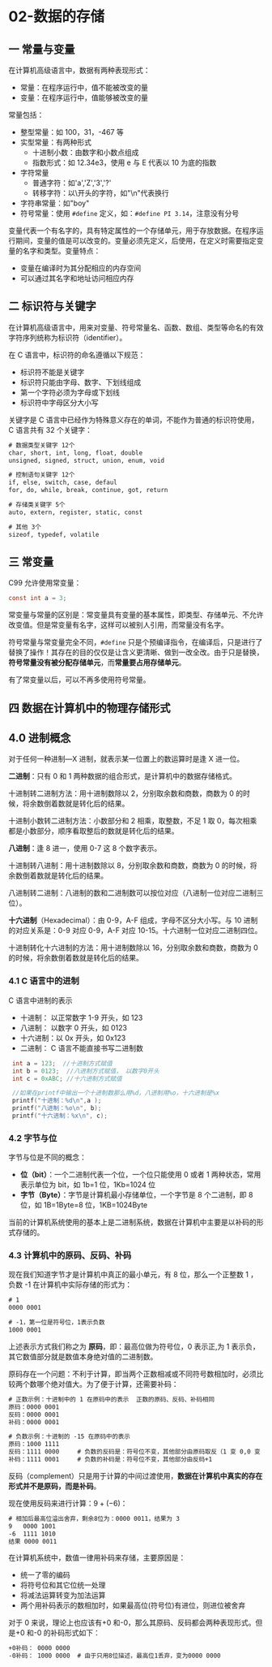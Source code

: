 # 02-数据的存储

## 一 常量与变量

在计算机高级语言中，数据有两种表现形式：

- 常量：在程序运行中，值不能被改变的量
- 变量：在程序运行中，值能够被改变的量

常量包括：

- 整型常量：如 100，31，-467 等
- 实型常量：有两种形式
  - 十进制小数：由数字和小数点组成
  - 指数形式：如 12.34e3，使用 e 与 E 代表以 10 为底的指数
- 字符常量
  - 普通字符：如'a','Z','3','?'
  - 转移字符：以\开头的字符，如"\n"代表换行
- 字符串常量：如"boy"
- 符号常量：使用 `#define` 定义，如：`#define PI 3.14`，注意没有分号

变量代表一个有名字的，具有特定属性的一个存储单元，用于存放数据。在程序运行期间，变量的值是可以改变的。变量必须先定义，后使用，在定义时需要指定变量的名字和类型。变量特点：

- 变量在编译时为其分配相应的内存空间
- 可以通过其名字和地址访问相应内存

## 二 标识符与关键字

在计算机高级语言中，用来对变量、符号常量名、函数、数组、类型等命名的有效字符序列统称为标识符（identifier）。

在 C 语言中，标识符的命名遵循以下规范：

- 标识符不能是关键字
- 标识符只能由字母、数字、下划线组成
- 第一个字符必须为字母或下划线
- 标识符中字母区分大小写

关键字是 C 语言中已经作为特殊意义存在的单词，不能作为普通的标识符使用，C 语言共有 32 个关键字：

```txt
# 数据类型关键字 12个
char, short, int, long, float, double
unsigned, signed, struct, union, enum, void

# 控制语句关键字 12个
if, else, switch, case, defaul
for, do, while, break, continue, got, return

# 存储类关键字 5个
auto, extern, register, static, const

# 其他 3个
sizeof, typedef, volatile
```

## 三 常变量

C99 允许使用常变量：

```c
const int a = 3;
```

常变量与常量的区别是：常变量具有变量的基本属性，即类型、存储单元、不允许改变值。但是常变量有名字，这样可以被别人引用，而常量没有名字。

符号常量与常变量完全不同，`#define` 只是个预编译指令，在编译后，只是进行了替换了操作！其存在的目的仅仅是让含义更清晰、做到一改全改。由于只是替换，**符号常量没有被分配存储单元**，而**常量要占用存储单元**。

有了常变量以后，可以不再多使用符号常量。

## 四 数据在计算机中的物理存储形式

## 4.0 进制概念

对于任何一种进制—X 进制，就表示某一位置上的数运算时是逢 X 进一位。

**二进制**：只有 0 和 1 两种数据的组合形式，是计算机中的数据存储格式。

十进制转二进制方法：用十进制数除以 2，分别取余数和商数，商数为 0 的时候，将余数倒着数就是转化后的结果。

十进制小数转二进制方法：小数部分和 2 相乘，取整数，不足 1 取 0，每次相乘都是小数部分，顺序看取整后的数就是转化后的结果。

**八进制**：逢 8 进一，使用 0-7 这 8 个数字表示。

十进制转八进制：用十进制数除以 8，分别取余数和商数，商数为 0 的时候，将余数倒着数就是转化后的结果。

八进制转二进制：八进制的数和二进制数可以按位对应（八进制一位对应二进制三位）。

**十六进制**（Hexadecimal）：由 0-9，A-F 组成，字母不区分大小写。与 10 进制的对应关系是：0-9 对应 0-9，A-F 对应 10-15。十六进制一位对应二进制四位。

十进制转化十六进制的方法：用十进制数除以 16，分别取余数和商数，商数为 0 的时候，将余数倒着数就是转化后的结果。

### 4.1 C 语言中的进制

C 语言中进制的表示

- 十进制： 以正常数字 1-9 开头，如 123
- 八进制： 以数字 0 开头，如 0123
- 十六进制：以 0x 开头，如 0x123
- 二进制： C 语言不能直接书写二进制数

```c
 int a = 123;  //十进制方式赋值
 int b = 0123;  //八进制方式赋值， 以数字0开头
 int c = 0xABC; //十六进制方式赋值

 //如果在printf中输出一个十进制数那么用%d，八进制用%o，十六进制是%x
 printf("十进制：%d\n",a );
 printf("八进制：%o\n", b);
 printf("十六进制：%x\n", c);
```

### 4.2 字节与位

字节与位是不同的概念：

- **位（bit）**：一个二进制代表一个位，一个位只能使用 0 或者 1 两种状态，常用表示单位为 bit，如 1b=1 位，1Kb=1024 位
- **字节（Byte）**：字节是计算机最小存储单位，一个字节是 8 个二进制，即 8 位，如 1B=1Byte=8 位，1KB=1024Byte

当前的计算机系统使用的基本上是二进制系统，数据在计算机中主要是以补码的形式存储的。

### 4.3 计算机中的原码、反码、补码

现在我们知道字节才是计算机中真正的最小单元，有 8 位，那么一个正整数 1 ，负数 -1 在计算机中实际存储的形式为：

```txt
# 1
0000 0001

# -1，第一位是符号位，1表示负数
1000 0001
```

上述表示方式我们称之为 **原码**，即：最高位做为符号位，0 表示正,为 1 表示负，其它数值部分就是数值本身绝对值的二进制数。

原码存在一个问题：不利于计算，即当两个正数相减或不同符号数相加时，必须比较两个数哪个绝对值大。为了便于计算，还需要补码：

```txt
# 正数示例：十进制中的 1 在原码中的表示  正数的原码、反码、补码相同
原码：0000 0001
反码：0000 0001
补码：0000 0001

# 负数示例：十进制的 -15 在原码中的表示
原码：1000 1111
反码：1111 0000     # 负数的反码是：符号位不变，其他部分由原码取反（1 变 0,0 变 1）
补码：1111 0001     # 负数的补码是：符号位不变，其他部分由反码+1
```

反码（complement）只是用于计算的中间过渡使用，**数据在计算机中真实的存在形式并不是原码，而是补码**。

现在使用反码来进行计算：$9 + (-6)$：

```txt
# 相加后最高位溢出舍弃，剩余8位为：0000 0011，结果为 3
9   0000 1001
-6  1111 1010
结果 0000 0011
```

在计算机系统中，数值一律用补码来存储，主要原因是：

- 统一了零的编码
- 将符号位和其它位统一处理
- 将减法运算转变为加法运算
- 两个用补码表示的数相加时，如果最高位(符号位)有进位，则进位被舍弃

对于 0 来说，理论上也应该有+0 和-0，那么其原码、反码都会两种表现形式。但是+0 和-0 的补码形式如下：

```txt
+0补码： 0000 0000
-0补码： 1000 0000  # 由于只用8位描述，最高位1丢弃，变为0000 0000
```
